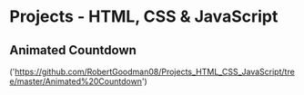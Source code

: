 #  Projects  - HTML, CSS & JavaScript

## Animated Countdown 
('https://github.com/RobertGoodman08/Projects_HTML_CSS_JavaScript/tree/master/Animated%20Countdown')

